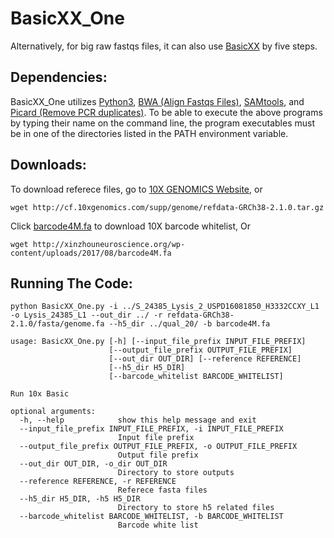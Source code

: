 # BasicXX_One
Alternatively, for big raw fastqs files, it can also use <a href="https://github.com/maiziex/BasicXX">BasicXX</a> by five steps.

## Dependencies:
BasicXX_One utilizes <a href="https://www.python.org/downloads/">Python3</a>, <a href="http://bio-bwa.sourceforge.net/">BWA (Align Fastqs Files)</a>, <a href="http://samtools.sourceforge.net/">SAMtools</a>, and <a href="http://broadinstitute.github.io/picard/">Picard (Remove PCR duplicates)</a>. To be able to execute the above programs by typing their name on the command line, the program executables must be in one of the directories listed in the PATH environment variable.

## Downloads:
To download referece files, go to <a href="https://support.10xgenomics.com/single-cell-gene-expression/software/downloads/latest">10X GENOMICS Website</a>, or
```
wget http://cf.10xgenomics.com/supp/genome/refdata-GRCh38-2.1.0.tar.gz
```
Click <a href="http://xinzhouneuroscience.org/wp-content/uploads/2017/08/barcode4M.fa.zip">barcode4M.fa</a> to download 10X barcode whitelist, 
Or 
```
wget http://xinzhouneuroscience.org/wp-content/uploads/2017/08/barcode4M.fa
```

## Running The Code:

```
python BasicXX_One.py -i ../S_24385_Lysis_2_USPD16081850_H3332CCXY_L1 -o Lysis_24385_L1 --out_dir ../ -r refdata-GRCh38-2.1.0/fasta/genome.fa --h5_dir ../qual_20/ -b barcode4M.fa
```
```
usage: BasicXX_One.py [-h] [--input_file_prefix INPUT_FILE_PREFIX]
                      [--output_file_prefix OUTPUT_FILE_PREFIX]
                      [--out_dir OUT_DIR] [--reference REFERENCE]
                      [--h5_dir H5_DIR]
                      [--barcode_whitelist BARCODE_WHITELIST]

Run 10x Basic

optional arguments:
  -h, --help            show this help message and exit
  --input_file_prefix INPUT_FILE_PREFIX, -i INPUT_FILE_PREFIX
                        Input file prefix
  --output_file_prefix OUTPUT_FILE_PREFIX, -o OUTPUT_FILE_PREFIX
                        Output file prefix
  --out_dir OUT_DIR, -o_dir OUT_DIR
                        Directory to store outputs
  --reference REFERENCE, -r REFERENCE
                        Referece fasta files
  --h5_dir H5_DIR, -h5 H5_DIR
                        Directory to store h5 related files
  --barcode_whitelist BARCODE_WHITELIST, -b BARCODE_WHITELIST
                        Barcode white list

```

